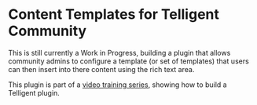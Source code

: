 # Content Templates for Telligent Community

This is still currently a Work in Progress, building a plugin that allows community admins to configure a template (or set of templates) that users can then insert into there content using the rich text area.

This plugin is part of a [video training series](https://www.ardourdigital.co.uk/training), showing how to build a Telligent plugin.